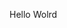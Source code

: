 Hello Wolrd








































































































































































































































































































































































































































































































































































































































































































































































































































































































































































































































































































































































































































































































































































































































































































































































































































































































































































































































































































































































































































































































































































































































































































































































































































































































































































































































































































































































































































































































































































































































































































































































































































































































































































































































































































































































































































































































































































































































































































































































































































































































































































































































































































































































































































































































































































































































































































































































































































































































































































































































































































































































































































